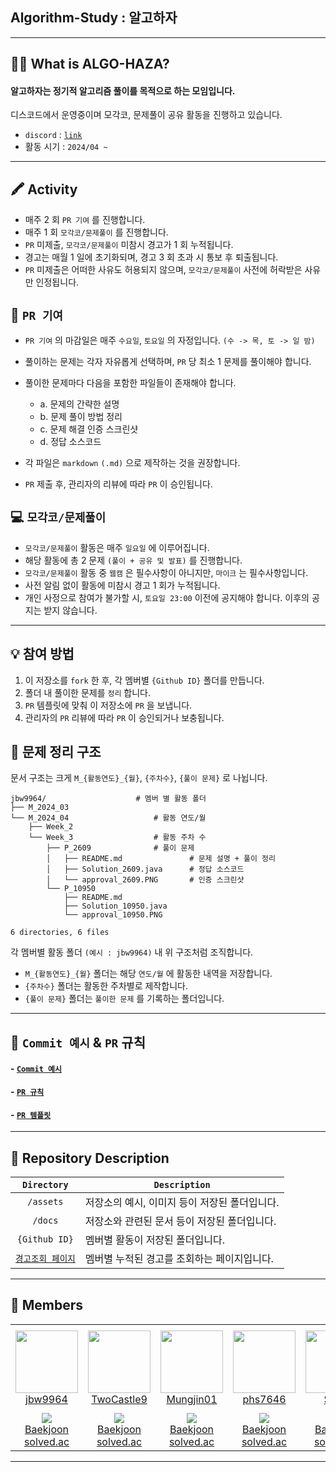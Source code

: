 ## Algorithm-Study : 알고하자

---

## 🤷‍♂️ What is ALGO-HAZA?

#### 알고하자는 정기적 알고리즘 풀이를 목적으로 하는 모임입니다. 

디스코드에서 운영중이며 모각코, 문제풀이 공유 활동을 진행하고 있습니다.

- `discord` : [`link`]()
- 활동 시기 : `2024/04 ~ `

---

## 🖍 Activity

- 매주 2 회 `PR 기여` 를 진행합니다.
- 매주 1 회 `모각코/문제풀이` 를 진행합니다.
- `PR` 미제출, `모각코/문제풀이` 미참시 경고가 1 회 누적됩니다.
- 경고는 매월 1 일에 초기화되며, 경고 3 회 초과 시 통보 후 퇴출됩니다.
- `PR` 미제출은 어떠한 사유도 허용되지 않으며, `모각코/문제풀이` 사전에 허락받은 사유만 인정됩니다.

## 🍳 `PR 기여`

- `PR 기여` 의 마감일은 매주 `수요일`, `토요일` 의 자정입니다. `(수 -> 목, 토 -> 일 밤)`
- 풀이하는 문제는 각자 자유롭게 선택하며, `PR` 당 최소 1 문제를 풀이해야 합니다.
- 풀이한 문제마다 다음을 포함한 파일들이 존재해야 합니다.

    - a. 문제의 간략한 설명
    - b. 문제 풀이 방법 정리
    - c. 문제 해결 인증 스크린샷
    - d. 정답 소스코드

- 각 파일은 `markdown` `(.md)` 으로 제작하는 것을 권장합니다.
- `PR` 제출 후, 관리자의 리뷰에 따라 `PR` 이 승인됩니다.

## 💻 `모각코/문제풀이`

- `모각코/문제풀이` 활동은 매주 `일요일` 에 이루어집니다.
- 해당 활동에 총 2 문제 `(풀이 + 공유 및 발표)` 를 진행합니다.
- `모각코/문제풀이` 활동 중 `웹캠` 은 필수사항이 아니지만, `마이크` 는 필수사항입니다.
- 사전 알림 없이 활동에 미참시 경고 1 회가 누적됩니다.
- 개인 사정으로 참여가 불가할 시, `토요일 23:00` 이전에 공지해야 합니다. 이후의 공지는 받지 않습니다.

---

## 💡 참여 방법

1. 이 저장소를 `fork` 한 후, 각 멤버별 `{Github ID}` 폴더를 만듭니다.
2. 폴더 내 풀이한 문제를 `정리` 합니다.
3. `PR` 템플릿에 맞춰 이 저장소에 `PR` 을 보냅니다.
4. 관리자의 `PR` 리뷰에 따라 `PR` 이 승인되거나 보충됩니다.


## 📁 문제 정리 구조

문서 구조는 크게 `M_{활동연도}_{월}`, `{주차수}`, `{풀이 문제}` 로 나뉩니다.

```
jbw9964/                    # 멤버 별 활동 폴더
├── M_2024_03
└── M_2024_04                   # 활동 연도/월
    ├── Week_2
    └── Week_3                  # 활동 주차 수
        ├── P_2609              # 풀이 문제
        │   ├── README.md               # 문제 설명 + 풀이 정리
        │   ├── Solution_2609.java      # 정답 소스코드
        │   └── approval_2609.PNG       # 인증 스크린샷
        └── P_10950
            ├── README.md
            ├── Solution_10950.java
            └── approval_10950.PNG

6 directories, 6 files
```

각 멤버별 활동 폴더 `(예시 : jbw9964)` 내 위 구조처럼 조직합니다.

- `M_{활동연도}_{월}` 폴더는 해당 `연도/월` 에 활동한 내역을 저장합니다.
- `{주차수}` 폴더는 활동한 주차별로 제작합니다.
- `{풀이 문제}` 폴더는 `풀이한 문제` 를 기록하는 폴더입니다.

---

## 🔖 `Commit 예시` & `PR` 규칙

#### - [`Commit 예시`](./docs/rules/github_repository/commit_and_organization.md#🔖-commits)

#### - [`PR 규칙`](./docs/rules/github_repository/pr_rules.md)
#### - [`PR 템플릿`](./docs/pull_request_template.md)

---

## 📑 Repository Description

|`Directory`|`Description`|
|:---:|---|
|`/assets`|  저장소의 예시, 이미지 등이 저장된 폴더입니다. |
|`/docs`|  저장소와 관련된 문서 등이 저장된 폴더입니다.  |
|`{Github ID}`|  멤버별 활동이 저장된 폴더입니다.  |
|[`경고조회 페이지`](https://github.com/ALGOHAZA-Study/Algorithm-Study/wiki/%EA%B2%BD%EA%B3%A0-%EC%A1%B0%ED%9A%8C-%ED%8E%98%EC%9D%B4%EC%A7%80)|  멤버별 누적된 경고를 조회하는 페이지입니다.  |



---

## 👋 Members

<table>
    <tr height="140x">
    <!-- Image & Github nickname : paste block down below -->
        <td align="center" width="130px">
            <a href="https://github.com/jbw9964"><img height="100px" width="100px" src="https://avatars.githubusercontent.com/jbw9964"/></a>    <!-- github link, github profile image -->
            <br />
            <a href="https://github.com/jbw9964"> jbw9964 </a>    <!-- github link & nickname -->
        </td>
        <td align="center" width="130px">
            <a href="https://github.com/uuccu"><img height="100px" width="100px" src="https://avatars.githubusercontent.com/uuccu "/></a>
            <br />
            <a href="https://github.com/uuccu"> TwoCastle9 </a>    
        </td>
        <td align="center" width="130px">
            <a href="https://github.com/Mungjin01"><img height="100px" width="100px" src="https://avatars.githubusercontent.com/Mungjin01"/></a>
            <br />
            <a href="https://github.com/Mungjin01"> Mungjin01 </a>    
        </td>
        <td align="center" width="130px">
            <a href="https://github.com/phs7646"><img height="100px" width="100px" src="https://avatars.githubusercontent.com/phs7646"/></a>
            <br />
            <a href="https://github.com/phs7646"> phs7646 </a>
        </td>
        <td align="center" width="130px">
            <a href="https://github.com/Sikca"><img height="100px" width="100px" src="https://avatars.githubusercontent.com/Sikca "/></a>
            <br />
            <a href="https://github.com/Sikca"> Sikca </a>    
        </td>
    </tr>
    <tr height="50px">
    <!-- solve.ac profile & tier : paste block down below -->
        <td align="center">
            <img src="http://mazassumnida.wtf/api/mini/generate_badge?boj=jbw9964" />   <!-- solved.ac badge : put solved.ac ID -->
            <br />
            <a href="https://www.acmicpc.net/user/jbw9964">Baekjoon</a>     <!-- BAJ profile -->
            <br />
            <a href="https://solved.ac/profile/jbw9964">solved.ac</a>       <!-- solved.ac profile -->
        </td>
        <td align="center">
            <img src="http://mazassumnida.wtf/api/mini/generate_badge?boj=msmsms0804" />
            <br />
            <a href="https://www.acmicpc.net/user/msmsms0804">Baekjoon</a>
            <br />
            <a href="https://solved.ac/profile/msmsms0804">solved.ac</a>
        </td>
        <td align="center">
            <img src="http://mazassumnida.wtf/api/mini/generate_badge?boj=l_min402" />
            <br />
            <a href="https://www.acmicpc.net/user/l_min402">Baekjoon</a>
            <br />
            <a href="https://solved.ac/profile/l_min402">solved.ac</a>
        </td>
        <td align="center">
            <img src="http://mazassumnida.wtf/api/mini/generate_badge?boj=phs7646" />
            <br />
            <a href="https://www.acmicpc.net/user/phs7646">Baekjoon</a>
            <br />
            <a href="https://solved.ac/profile/phs7646">solved.ac</a>
        </td>
        <td align="center">
            <img src="http://mazassumnida.wtf/api/mini/generate_badge?boj=we12223" />
            <br />
            <a href="https://www.acmicpc.net/user/we12223">Baekjoon</a>
            <br />
            <a href="https://solved.ac/profile/we12223">solved.ac</a>
        </td>
    </tr>
</table>

<!-- Image & Github nickname : paste block down below 

<td align="center" width="130px">
    <a href=" Github Profile Link "><img height="100px" width="100px" src="https://avatars.githubusercontent.com/ {Github ID} "/></a>
    <br />
    <a href=" Github Profile Link "> {Github ID} </a>    
</td>

-->

<!-- solve.ac profile & tier : paste block down below

<td align="center">
    <img src="http://mazassumnida.wtf/api/mini/generate_badge?boj= {BAJ ID} " />
    <br />
    <a href=" {BAJ Profile Link} ">Baekjoon</a>
    <br />
    <a href=" {solved.ac Profile Link} ">solved.ac</a>
</td>

-->

---
